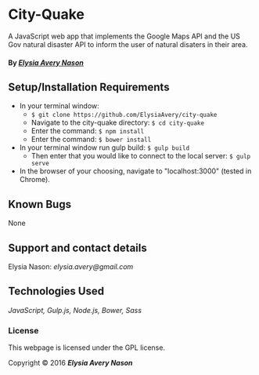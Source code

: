 # City-Quake
A JavaScript web app that implements the Google Maps API and the US Gov natural disaster API to inform the user of natural disaters in their area.

#### By _[**Elysia Avery Nason**](https://github.com/elysiaavery)_

## Setup/Installation Requirements

* In your terminal window:
  * `$ git clone https://github.com/ElysiaAvery/city-quake`
  * Navigate to the city-quake directory: `$ cd city-quake`
  * Enter the command: `$ npm install`
  * Enter the command: `$ bower install`
* In your terminal window run gulp build: `$ gulp build`
  * Then enter that you would like to connect to the local server: `$ gulp serve`
* In the browser of your choosing, navigate to "localhost:3000" (tested in Chrome).

## Known Bugs

None

## Support and contact details

Elysia Nason: _elysia.avery@gmail.com_

## Technologies Used

_JavaScript,
Gulp.js,
Node.js,
Bower,
Sass_

### License

This webpage is licensed under the GPL license.

Copyright &copy; 2016 **_Elysia Avery Nason_**
